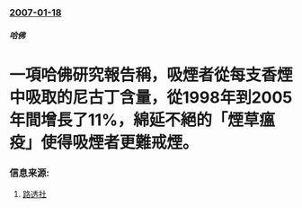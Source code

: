 ### [2007-01-18](/news/2007/01/18/index.md)

##### 哈佛
# 一項哈佛研究報告稱，吸煙者從每支香煙中吸取的尼古丁含量，從1998年到2005年間增長了11%，綿延不絕的「煙草瘟疫」使得吸煙者更難戒煙。




### 信息来源:

1. [路透社](https://archive.is/20130105162149/http://hk.news.yahoo.com/070119/3/20a0m.html)
